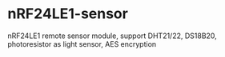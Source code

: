 nRF24LE1-sensor
===============

nRF24LE1 remote sensor module, support DHT21/22, DS18B20, photoresistor as light sensor, AES encryption
